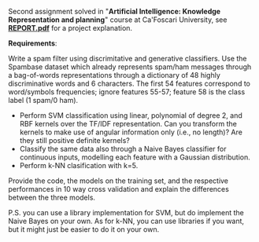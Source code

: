 
Second assignment solved in "**Artificial Intelligence: Knowledge Representation and planning**" course at Ca'Foscari University, see <ins>**REPORT.pdf**</ins> for a project explanation.

**Requirements**:

Write a spam filter using discrimitative and generative classifiers. Use the Spambase dataset which already represents spam/ham messages through a bag-of-words representations through a dictionary of 48 highly discriminative words and 6 characters. The first 54 features correspond to word/symbols frequencies; ignore features 55-57; feature 58 is the class label (1 spam/0 ham).
- Perform SVM classification using linear, polynomial of degree 2, and RBF kernels over the TF/IDF representation.
Can you transform the kernels to make use of angular information only (i.e., no length)? Are they still positive definite kernels?
- Classify the same data also through a Naive Bayes classifier for continuous inputs, modelling each feature with a Gaussian distribution.
- Perform k-NN clasification with k=5.

Provide the code, the models on the training set, and the respective performances in 10 way cross validation and  explain the differences between the three models.

P.S. you can use a library implementation for SVM, but do implement the Naive Bayes on your own. As for k-NN, you can use libraries if you want, but it might just be easier to do it on your own.
